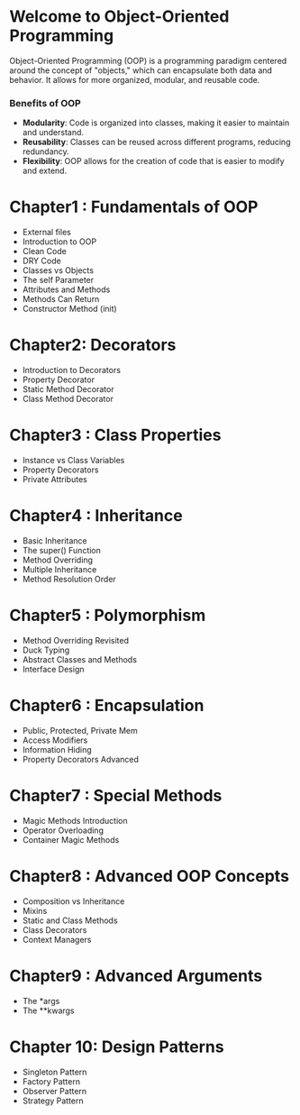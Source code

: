 # Welcome to Object-Oriented Programming

Object-Oriented Programming (OOP) is a programming paradigm centered around the concept of "objects," which can encapsulate both data and behavior. It allows for more organized, modular, and reusable code.

### Benefits of OOP

- **Modularity**: Code is organized into classes, making it easier to maintain and understand.
- **Reusability**: Classes can be reused across different programs, reducing redundancy.
- **Flexibility**: OOP allows for the creation of code that is easier to modify and extend.


# Chapter1 : Fundamentals of OOP
- External files
- Introduction to OOP
- Clean Code
- DRY Code
- Classes vs Objects
- The self Parameter
- Attributes and Methods
- Methods Can Return
- Constructor Method (init)

# Chapter2: Decorators
- Introduction to Decorators
- Property Decorator
- Static Method Decorator
- Class Method Decorator

# Chapter3 : Class Properties
- Instance vs Class Variables
- Property Decorators
- Private Attributes

# Chapter4 : Inheritance
- Basic Inheritance
- The super() Function
- Method Overriding
- Multiple Inheritance
- Method Resolution Order

# Chapter5 : Polymorphism
- Method Overriding Revisited
- Duck Typing
- Abstract Classes and Methods
- Interface Design

# Chapter6 : Encapsulation
- Public, Protected, Private Mem
- Access Modifiers
- Information Hiding
- Property Decorators Advanced

# Chapter7 : Special Methods
- Magic Methods Introduction
- Operator Overloading
- Container Magic Methods

# Chapter8 : Advanced OOP Concepts
- Composition vs Inheritance
- Mixins
- Static and Class Methods
- Class Decorators
- Context Managers

# Chapter9 : Advanced Arguments
- The *args
- The **kwargs

# Chapter 10: Design Patterns
- Singleton Pattern
- Factory Pattern
- Observer Pattern
- Strategy Pattern

